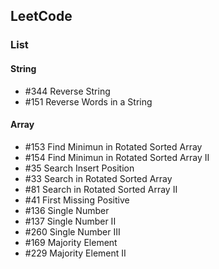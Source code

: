 ## LeetCode

### List

#### String

* \#344 Reverse String
* \#151 Reverse Words in a String


#### Array

* \#153 Find Minimun in Rotated Sorted Array
* \#154 Find Minimun in Rotated Sorted Array II
* \#35  Search Insert Position
* \#33  Search in Rotated Sorted Array
* \#81  Search in Rotated Sorted Array II
* \#41  First Missing Positive
* \#136 Single Number
* \#137 Single Number II
* \#260 Single Number III
* \#169 Majority Element
* \#229 Majority Element II 

